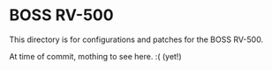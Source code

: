 # BOSS RV-500

This directory is for configurations and patches for the BOSS RV-500. 

At time of commit, mothing to see here. :( (yet!)